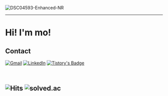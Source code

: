 ![DSC04593-Enhanced-NR](https://github.com/user-attachments/assets/446bd729-11fc-4d82-8dd0-a910586d4fb0)

---

# Hi! I'm mo! 

## Contact

[![Gmail](https://img.shields.io/badge/Gmail-D14836?logo=gmail&logoColor=fff)](mailto:jmmo0722@gmail.com)
[![LinkedIn](https://img.shields.io/badge/LinkedIn-0A66C2?logo=linkedin&logoColor=fff)](https://www.linkedin.com/in/%EC%A0%95%EB%AF%BC-%EB%AA%A8-289504385/)
[![Tistory's Badge](https://github-readme-tistory-card.vercel.app/api/badge?name=mozmin&theme=kakao)](https://github.com/loosie/github-readme-tistory-card)

<br>

![Hits](https://komarev.com/ghpvc/?username=mozmin) 
![solved.ac](https://img.shields.io/badge/SOLVED.AC-SILVER%20I-435F7A??style=for-the-badge&Color=white)
---

